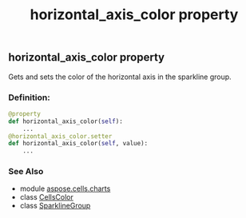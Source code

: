 ﻿---
title: horizontal_axis_color property
second_title: Aspose.Cells for Python via .NET API References
description: 
type: docs
weight: 70
url: /aspose.cells.charts/sparklinegroup/horizontal_axis_color/
is_root: false
---

## horizontal_axis_color property


Gets and sets the color of the horizontal axis in the sparkline group.
### Definition:
```python
@property
def horizontal_axis_color(self):
    ...
@horizontal_axis_color.setter
def horizontal_axis_color(self, value):
    ...
```

### See Also
* module [aspose.cells.charts](../../)
* class [CellsColor](/cells/python-net/aspose.cells/cellscolor)
* class [SparklineGroup](/cells/python-net/aspose.cells.charts/sparklinegroup)
